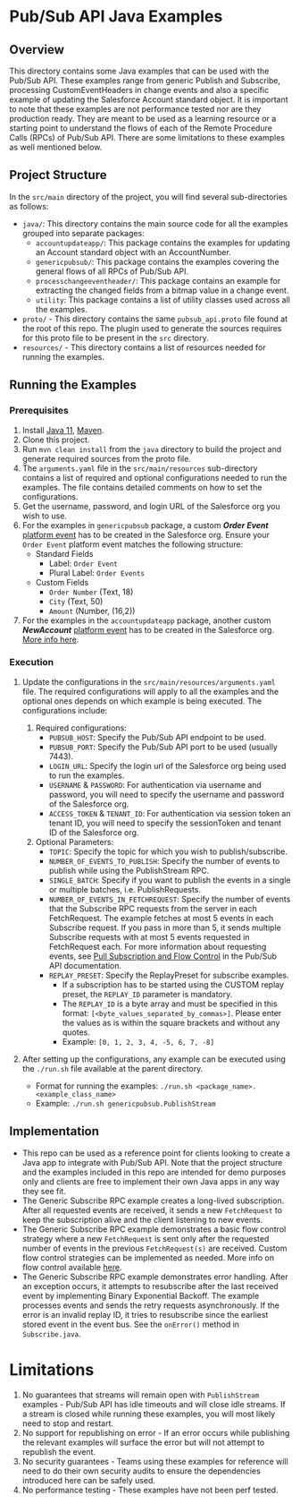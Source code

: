 # Pub/Sub API Java Examples

## Overview
This directory contains some Java examples that can be used with the Pub/Sub API. These examples range from generic Publish and Subscribe, processing CustomEventHeaders in change events and also a specific example of updating the Salesforce Account standard object. It is important to note that these examples are not performance tested nor are they production ready. They are meant to be used as a learning resource or a starting point to understand the flows of each of the Remote Procedure Calls (RPCs) of Pub/Sub API. There are some limitations to these examples as well mentioned below.

## Project Structure
In the `src/main` directory of the project, you will find several sub-directories as follows:
* `java/`: This directory contains the main source code for all the examples grouped into separate packages:
  * `accountupdateapp/`: This package contains the examples for updating an Account standard object with an AccountNumber.
  * `genericpubsub/`: This package contains the examples covering the general flows of all RPCs of Pub/Sub API. 
  * `processchangeeventheader/`: This package contains an example for extracting the changed fields from a bitmap value in a change event.
  * `utility`: This package contains a list of utility classes used across all the examples. 
* `proto/` - This directory contains the same `pubsub_api.proto` file found at the root of this repo. The plugin used to generate the sources requires for this proto file to be present in the `src` directory.  
* `resources/` - This directory contains a list of resources needed for running the examples.

## Running the Examples
### Prerequisites
1. Install [Java 11](https://www.oracle.com/java/technologies/javase/jdk11-archive-downloads.html), [Maven](https://maven.apache.org/install.html).
2. Clone this project.
3. Run `mvn clean install` from the `java` directory to build the project and generate required sources from the proto file.
4. The `arguments.yaml` file in the `src/main/resources` sub-directory contains a list of required and optional configurations needed to run the examples. The file contains detailed comments on how to set the configurations.
5. Get the username, password, and login URL of the Salesforce org you wish to use.
6. For the examples in `genericpubsub` package, a custom **_Order Event_** [platform event](https://developer.salesforce.com/docs/atlas.en-us.platform_events.meta/platform_events/platform_events_define_ui.htm) has to be created in the Salesforce org. Ensure your `Order Event` platform event matches the following structure:
   - Standard Fields
       - Label: `Order Event`
       - Plural Label: `Order Events`
   - Custom Fields
       - `Order Number` (Text, 18)
       - `City` (Text, 50)
       - `Amount` (Number, (16,2))
7. For the examples in the `accountupdateapp` package, another custom **_NewAccount_** [platform event](https://developer.salesforce.com/docs/atlas.en-us.platform_events.meta/platform_events/platform_events_define_ui.htm) has to be created in the Salesforce org. [More info here](src/main/java/accountupdateapp/README.md).

### Execution
1. Update the configurations in the `src/main/resources/arguments.yaml` file. The required configurations will apply to all the examples and the optional ones depends on which example is being executed. The configurations include:
   1. Required configurations:
       * `PUBSUB_HOST`: Specify the Pub/Sub API endpoint to be used.
       * `PUBSUB_PORT`: Specify the Pub/Sub API port to be used (usually 7443).
       * `LOGIN_URL`: Specify the login url of the Salesforce org being used to run the examples.
       * `USERNAME` & `PASSWORD`: For authentication via username and password, you will need to specify the username and password of the Salesforce org. 
       * `ACCESS_TOKEN` & `TENANT_ID`: For authentication via session token an tenant ID, you will need to specify the sessionToken and tenant ID of the Salesforce org.
   2. Optional Parameters:
       * `TOPIC`: Specify the topic for which you wish to publish/subscribe. 
       * `NUMBER_OF_EVENTS_TO_PUBLISH`: Specify the number of events to publish while using the PublishStream RPC.
       * `SINGLE_BATCH`: Specify if you want to publish the events in a single or multiple batches, i.e. PublishRequests.
       * `NUMBER_OF_EVENTS_IN_FETCHREQUEST`: Specify the number of events that the Subscribe RPC requests from the server in each FetchRequest. The example fetches at most 5 events in each Subscribe request. If you pass in more than 5, it sends multiple Subscribe requests with at most 5 events requested in FetchRequest each. For more information about requesting events, see [Pull Subscription and Flow Control](https://developer.salesforce.com/docs/platform/pub-sub-api/guide/flow-control.html) in the Pub/Sub API documentation.
       * `REPLAY_PRESET`: Specify the ReplayPreset for subscribe examples.
         * If a subscription has to be started using the CUSTOM replay preset, the `REPLAY_ID` parameter is mandatory. 
         * The `REPLAY_ID` is a byte array and must be specified in this format: `[<byte_values_separated_by_commas>]`. Please enter the values as is within the square brackets and without any quotes. 
         * Example: `[0, 1, 2, 3, 4, -5, 6, 7, -8]`
       
2. After setting up the configurations, any example can be executed using the `./run.sh` file available at the parent directory.
   * Format for running the examples: `./run.sh <package_name>.<example_class_name>`
   * Example: `./run.sh genericpubsub.PublishStream`

## Implementation
- This repo can be used as a reference point for clients looking to create a Java app to integrate with Pub/Sub API. Note that the project structure and the examples included in this repo are intended for demo purposes only and clients are free to implement their own Java apps in any way they see fit.
- The Generic Subscribe RPC example creates a long-lived subscription. After all requested events are received, it sends a new `FetchRequest` to keep the subscription alive and the client listening to new events.
- The Generic Subscribe RPC example demonstrates a basic flow control strategy where a new `FetchRequest` is sent only after the requested number of events in the previous `FetchRequest(s)` are received. Custom flow control strategies can be implemented as needed. More info on flow control available [here](https://developer.salesforce.com/docs/platform/pub-sub-api/guide/flow-control.html).
- The Generic Subscribe RPC example demonstrates error handling. After an exception occurs, it attempts to resubscribe after the last received event by implementing Binary Exponential Backoff. The example processes events and sends the retry requests asynchronously. If the error is an invalid replay ID,  it tries to resubscribe since the earliest stored event in the event bus. See the `onError()` method in `Subscribe.java`.

# Limitations
1. No guarantees that streams will remain open with `PublishStream` examples - Pub/Sub API has idle timeouts and will close idle streams. If a stream is closed while running these examples, you will most likely need to stop and restart.
2. No support for republishing on error - If an error occurs while publishing the relevant examples will surface the error but will not attempt to republish the event.
3. No security guarantees - Teams using these examples for reference will need to do their own security audits to ensure the dependencies introduced here can be safely used.
4. No performance testing - These examples have not been perf tested.